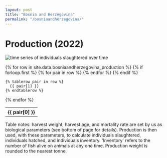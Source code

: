 ```yaml
---
layout: post
title: "Bosnia and Herzegovina"
permalink: "/bosniaandherzegovina/"
---
```

# Production (2022)  
![time series of individuals slaughtered over time](../assets/images/bosniaandherzegovina_timeseries.png)


  <table class='prodtable'>
  {% for row in site.data.bosniaandherzegovina_production %}
    {% if forloop.first %}
    <tr>
      {% for pair in row %}
        <th>{{ pair[0] }}</th>
      {% endfor %}
    </tr>
    {% endif %}
    
    {% tablerow pair in row %}
      {{ pair[1] }}
    {% endtablerow %}
  {% endfor %}
</table>
<div class='prodtablenotes'>
Table notes: harvest weight, harvest age, and mortality rate are set by us as biological parameters (see bottom of page for details). Production is then used, with these parameters, to calculate individuals slaughtered, individuals hatched, and individuals inventory. 'Inventory' refers to the number of fish alive on animals at any one time. Production weight is rounded to the nearest tonne.
</div>



